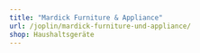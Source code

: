 ```yaml
---
title: "Mardick Furniture & Appliance"
url: /joplin/mardick-furniture-und-appliance/
shop: Haushaltsgeräte
---
```

